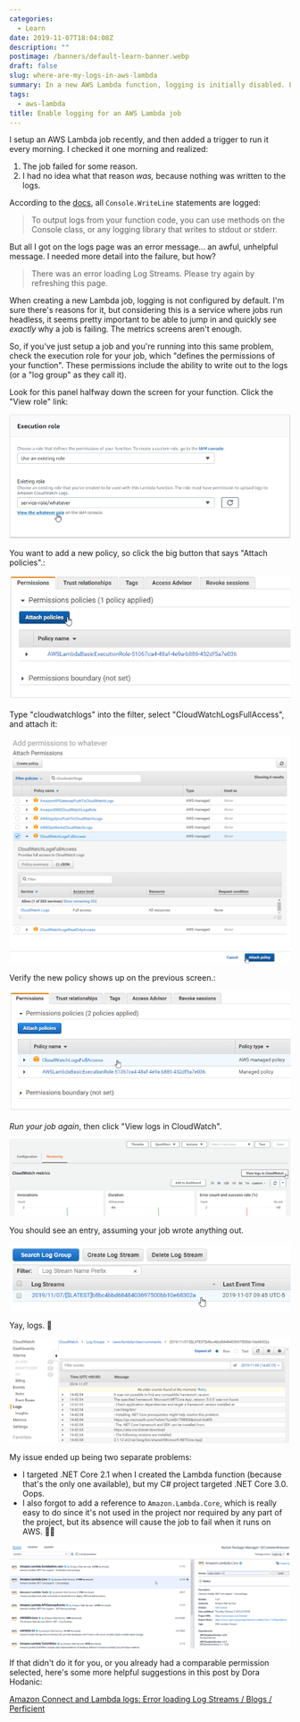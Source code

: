 ```yaml
---
categories:
  - Learn
date: 2019-11-07T18:04:08Z
description: ""
postimage: /banners/default-learn-banner.webp
draft: false
slug: where-are-my-logs-in-aws-lambda
summary: In a new AWS Lambda function, logging is initially disabled. Lets see how to enable it, for those times where additional detail is needed.
tags:
  - aws-lambda
title: Enable logging for an AWS Lambda job
---
```

I setup an AWS Lambda job recently, and then added a trigger to run it every morning. I checked it one morning and realized:

1. The job failed for some reason.
2. I had no idea what that reason _was,_ because nothing was written to the logs.

According to the [docs](https://docs.aws.amazon.com/lambda/latest/dg/dotnet-logging.html), all `Console.WriteLine` statements are logged:

> To output logs from your function code, you can use methods on the Console class, or any logging library that writes to stdout or stderr.

But all I got on the logs page was an error message... an awful, unhelpful message. I needed more detail into the failure, but how?

> There was an error loading Log Streams. Please try again by refreshing this page.

When creating a new Lambda job, logging is not configured by default. I'm sure there's reasons for it, but considering this is a service where jobs run headless, it seems pretty important to be able to jump in and quickly see _exactly_ why a job is failing. The metrics screens aren't enough.

So, if you've just setup a job and you're running into this same problem, check the execution role for your job, which "defines the permissions of your function". These permissions include the ability to write out to the logs (or a "log group" as they call it).

Look for this panel halfway down the screen for your function. Click the "View role" link:

![](enable_logging1.png)

You want to add a new policy, so click the big button that says "Attach policies".:

![](enable_logging2.png)

Type "cloudwatchlogs" into the filter, select "CloudWatchLogsFullAccess", and attach it:

![](enable_logging3.png)

Verify the new policy shows up on the previous screen.:

![](enable_logging4.png)

*Run your job again*, then click "View logs in CloudWatch".

![](enable_logging5.png)

You should see an entry, assuming your job wrote anything out.

![](enable_logging6.png)

Yay, logs. 🎉

![](enable_logging7.png)

My issue ended up being two separate problems:

- I targeted .NET Core 2.1 when I created the Lambda function (because that's the only one available), but my C# project targeted .NET Core 3.0. Oops.
- I also forgot to add a reference to `Amazon.Lambda.Core`, which is really easy to do since it's not used in the project nor required by any part of the project, but its absence will cause the job to fail when it runs on AWS. 🤦‍♂️

![](aws-lambda-core.png)

If that didn't do it for you, or you already had a comparable permission selected, here's some more helpful suggestions in this post by Dora Hodanic:

[Amazon Connect and Lambda logs: Error loading Log Streams / Blogs / Perficient](https://blogs.perficient.com/2018/02/12/error-loading-log-streams/)
